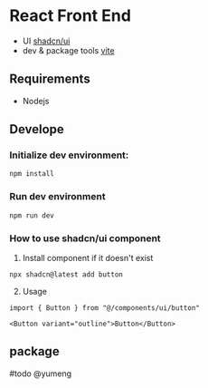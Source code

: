# React Front End
- UI    [shadcn/ui](https://ui.shadcn.com/)
- dev & package tools   [vite](https://vite.dev/)

## Requirements
- Nodejs

## Develope
### Initialize dev environment:
```
npm install
```
### Run dev environment
```
npm run dev
```


### How to use shadcn/ui component
1. Install component if it doesn't exist
```
npx shadcn@latest add button
```
2. Usage
```
import { Button } from "@/components/ui/button"
```
```
<Button variant="outline">Button</Button>
```

## package
#todo @yumeng